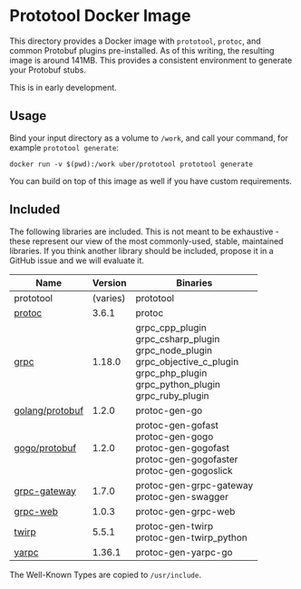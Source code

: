 # Prototool Docker Image

This directory provides a Docker image with `prototool`, `protoc`, and common Protobuf plugins pre-installed. As of
this writing, the resulting image is around 141MB. This provides a consistent environment to generate your Protobuf
stubs.

This is in early development.

## Usage

Bind your input directory as a volume to `/work`, and call your command, for example `prototool generate`:

```
docker run -v $(pwd):/work uber/prototool prototool generate
```

You can build on top of this image as well if you have custom requirements.

## Included

The following libraries are included. This is not meant to be exhaustive - these represent our view of the most
commonly-used, stable, maintained libraries. If you think another library should be included, propose it in
a GitHub issue and we will evaluate it.

| Name | Version | Binaries |
| --- | --- | --- |
| prototool | (varies) | prototool |
| [protoc] | 3.6.1 | protoc |
| [grpc] | 1.18.0 | grpc_cpp_plugin<br>grpc_csharp_plugin<br>grpc_node_plugin<br>grpc_objective_c_plugin<br>grpc_php_plugin<br>grpc_python_plugin<br>grpc_ruby_plugin |
| [golang/protobuf] | 1.2.0 | protoc-gen-go |
| [gogo/protobuf] | 1.2.0 | protoc-gen-gofast<br>protoc-gen-gogo<br>protoc-gen-gogofast<br>protoc-gen-gogofaster<br>protoc-gen-gogoslick |
| [grpc-gateway] | 1.7.0 | protoc-gen-grpc-gateway<br>protoc-gen-swagger |
| [grpc-web] | 1.0.3 | protoc-gen-grpc-web |
| [twirp] | 5.5.1 | protoc-gen-twirp<br>protoc-gen-twirp_python |
| [yarpc] | 1.36.1 | protoc-gen-yarpc-go |

The Well-Known Types are copied to `/usr/include`.

[protoc]: https://github.com/protocolbuffers/protobuf
[grpc]: https://github.com/grpc/grpc
[golang/protobuf]: https://github.com/golang/protobuf
[gogo/protobuf]: https://github.com/gogo/protobuf
[grpc-gateway]: https://github.com/grpc-ecosystem/grpc-gateway
[grpc-web]: https://github.com/grpc/grpc-web
[twirp]: https://github.com/twitchtv/twirp
[yarpc]: https://github.com/yarpc/yarpc-go
